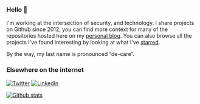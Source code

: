 ### Hello 👋

I'm working at the intersection of security, and technology. I share projects on Github since 2012, you can find more context for many of the repositories hosted here on my [personal blog](https://BHDicaire.com/en/). You can also browse all the projects I've found interesting by looking at what I've [starred](https://github.com/BHDicaire?tab=stars). 

By the way, my last name is pronounced “de-care”.
### Elsewhere on the internet

[![Twitter](https://user-images.githubusercontent.com/282759/84680160-40c90c80-af00-11ea-8390-bb86858c5fa5.png)](https://twitter.com/bhdicaire) 
[![LinkedIn](https://user-images.githubusercontent.com/282759/84680162-4161a300-af00-11ea-912c-8f32e5cc1676.png)](https://linkedin.com/in/bhdicaire)

[![Github stats](https://github-readme-stats.vercel.app/api?username=bhdicaire&show_icons=true&hide_border=true&count_private=true&hide_title=true)
](https://github.com/anuraghazra/github-readme-stats)

